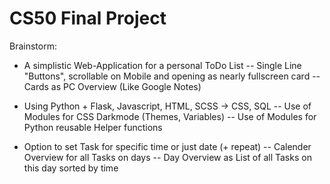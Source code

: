 # CS50 Final Project

Brainstorm:

- A simplistic Web-Application for a personal ToDo List
  -- Single Line "Buttons", scrollable on Mobile and opening as nearly fullscreen card
  -- Cards as PC Overview (Like Google Notes)

- Using Python + Flask, Javascript, HTML, SCSS -> CSS, SQL
  -- Use of Modules for CSS Darkmode (Themes, Variables)
  -- Use of Modules for Python reusable Helper functions

- Option to set Task for specific time or just date (+ repeat)
  -- Calender Overview for all Tasks on days
  -- Day Overview as List of all Tasks on this day sorted by time
